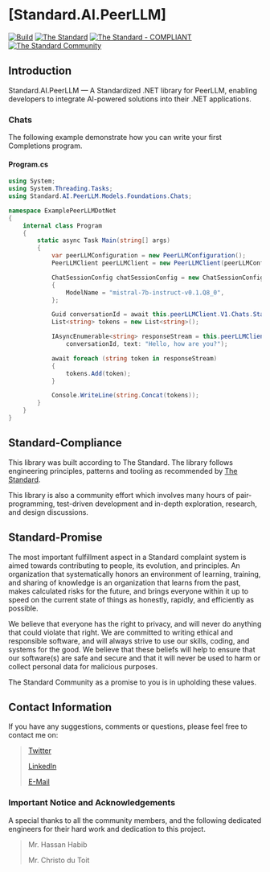 # [Standard.AI.PeerLLM]

[![Build](https://github.com/The-Standard-Organization/Standard.AI.PeerLLM/actions/workflows/build.yml/badge.svg)](https://github.com/The-Standard-Organization/Standard.AI.PeerLLM/actions/workflows/build.yml)
[![The Standard](https://img.shields.io/github/v/release/hassanhabib/The-Standard?filter=v2.10.2&style=default&label=Standard%20Version&color=2ea44f)](https://github.com/hassanhabib/The-Standard)
[![The Standard - COMPLIANT](https://img.shields.io/badge/The_Standard-COMPLIANT-2ea44f)](https://github.com/hassanhabib/The-Standard)
[![The Standard Community](https://img.shields.io/discord/934130100008538142?color=%237289da&label=The%20Standard%20Community&logo=Discord)](https://discord.gg/vdPZ7hS52X)

## Introduction

Standard.AI.PeerLLM — A Standardized .NET library for PeerLLM, enabling developers to integrate AI-powered solutions into their .NET applications.


### Chats
The following example demonstrate how you can write your first Completions program.

#### Program.cs
```csharp
using System;
using System.Threading.Tasks;
using Standard.AI.PeerLLM.Models.Foundations.Chats;

namespace ExamplePeerLLMDotNet
{
    internal class Program
    {
        static async Task Main(string[] args)
        {
            var peerLLMConfiguration = new PeerLLMConfiguration();
            PeerLLMClient peerLLMClient = new PeerLLMClient(peerLLMConfiguration);

            ChatSessionConfig chatSessionConfig = new ChatSessionConfig
            {
                ModelName = "mistral-7b-instruct-v0.1.Q8_0",
            };

            Guid conversationId = await this.peerLLMClient.V1.Chats.StartChatAsync(chatSessionConfig);
            List<string> tokens = new List<string>();

            IAsyncEnumerable<string> responseStream = this.peerLLMClient.V1.Chats.StreamChatAsync(
                conversationId, text: "Hello, how are you?");

            await foreach (string token in responseStream)
            {
                tokens.Add(token);
            }

            Console.WriteLine(string.Concat(tokens));
        }
    }
}
```

## Standard-Compliance
This library was built according to The Standard. The library follows engineering principles, patterns and tooling as recommended by [The Standard](https://github.com/hassanhabib/The-Standard).

This library is also a community effort which involves many hours of pair-programming, test-driven development and in-depth exploration, research, and design discussions.

## Standard-Promise
The most important fulfillment aspect in a Standard complaint system is aimed towards contributing to people, its evolution, and principles.
An organization that systematically honors an environment of learning, training, and sharing of knowledge is an organization that learns from the past, makes calculated risks for the future, 
and brings everyone within it up to speed on the current state of things as honestly, rapidly, and efficiently as possible. 
 
We believe that everyone has the right to privacy, and will never do anything that could violate that right.
We are committed to writing ethical and responsible software, and will always strive to use our skills, coding, and systems for the good.
We believe that these beliefs will help to ensure that our software(s) are safe and secure and that it will never be used to harm or collect personal data for malicious purposes.
 
The Standard Community as a promise to you is in upholding these values.

## Contact Information

If you have any suggestions, comments or questions, please feel free to contact me on:

>[Twitter](https://twitter.com/hassanrezkhabib)
>
>[LinkedIn](https://www.linkedin.com/in/hassanrezkhabib/)
>
>[E-Mail](mailto:hassanhabib@live.com)

### Important Notice and Acknowledgements
A special thanks to all the community members, and the following dedicated engineers for their hard work and dedication to this project.
>Mr. Hassan Habib
>
>Mr. Christo du Toit
